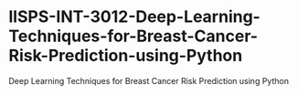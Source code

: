 # llSPS-INT-3012-Deep-Learning-Techniques-for-Breast-Cancer-Risk-Prediction-using-Python
Deep Learning Techniques for Breast Cancer Risk Prediction using Python
